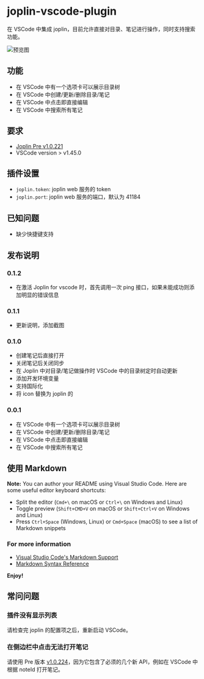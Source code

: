 # joplin-vscode-plugin

在 VSCode 中集成 joplin，目前允许直接对目录、笔记进行操作，同时支持搜索功能。

![预览图](https://cdn.jsdelivr.net/gh/rxliuli/img-bed/20200623085740.png)

## 功能

- 在 VSCode 中有一个选项卡可以展示目录树
- 在 VSCode 中创建/更新/删除目录/笔记
- 在 VSCode 中点击即直接编辑
- 在 VSCode 中搜索所有笔记

## 要求

- [Joplin Pre v1.0.221](https://github.com/laurent22/joplin/releases/tag/v1.0.221)
- VSCode version > v1.45.0

## 插件设置

- `joplin.token`: joplin web 服务的 token
- `joplin.port`: joplin web 服务的端口，默认为 41184

## 已知问题

- 缺少快捷键支持

## 发布说明

### 0.1.2

- 在激活 Joplin for vscode 时，首先调用一次 ping 接口，如果未能成功则添加明显的错误信息

### 0.1.1

- 更新说明，添加截图

### 0.1.0

- 创建笔记后直接打开
- 关闭笔记后关闭同步
- 在 Joplin 中对目录/笔记做操作时 VSCode 中的目录树定时自动更新
- 添加开发环境变量
- 支持国际化
- 将 icon 替换为 joplin 的

### 0.0.1

- 在 VSCode 中有一个选项卡可以展示目录树
- 在 VSCode 中创建/更新/删除目录/笔记
- 在 VSCode 中点击即直接编辑
- 在 VSCode 中搜索所有笔记

## 使用 Markdown

**Note:** You can author your README using Visual Studio Code. Here are some useful editor keyboard shortcuts:

- Split the editor (`Cmd+\` on macOS or `Ctrl+\` on Windows and Linux)
- Toggle preview (`Shift+CMD+V` on macOS or `Shift+Ctrl+V` on Windows and Linux)
- Press `Ctrl+Space` (Windows, Linux) or `Cmd+Space` (macOS) to see a list of Markdown snippets

### For more information

- [Visual Studio Code's Markdown Support](http://code.visualstudio.com/docs/languages/markdown)
- [Markdown Syntax Reference](https://help.github.com/articles/markdown-basics/)

**Enjoy!**

## 常问问题

### 插件没有显示列表

请检查完 joplin 的配置项之后，重新启动 VSCode。

### 在侧边栏中点击无法打开笔记

请使用 Pre 版本 [v1.0.224](https://github.com/laurent22/joplin/releases/tag/v1.0.224)，因为它包含了必须的几个新 API，例如在 VSCode 中根据 noteId 打开笔记。
